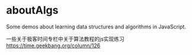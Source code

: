 # aboutAlgs

Some demos about learning data structures and algorithms in JavaScript.

一些关于极客时间专栏中关于算法教程的js实现练习
https://time.geekbang.org/column/126
